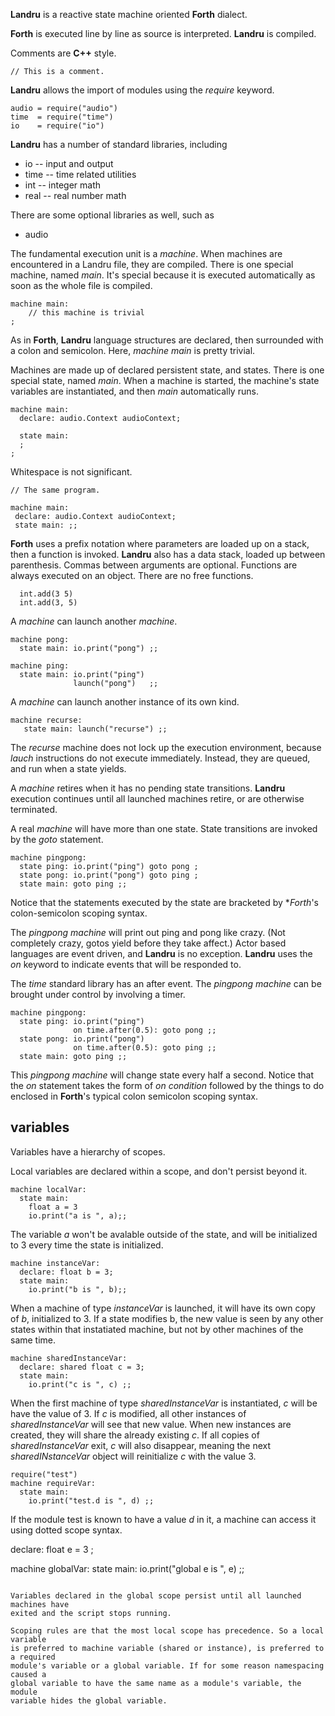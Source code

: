 
**Landru** is a reactive state machine oriented **Forth** dialect.

**Forth** is executed line by line as source is interpreted. **Landru** is compiled.

Comments are **C++** style.

```
// This is a comment.
```

**Landru** allows the import of modules using the *require* keyword.

```
audio = require("audio")
time  = require("time")
io    = require("io")
```

**Landru** has a number of standard libraries, including
 - io -- input and output
 - time -- time related utilities
 - int -- integer math
 - real -- real number math

There are some optional libraries as well, such as
 - audio

The fundamental execution unit is a *machine*. When machines are
encountered in a Landru file, they are compiled. There is one special
machine, named *main*. It's special because it is executed automatically as
soon as the whole file is compiled.

```
machine main:
    // this machine is trivial
;
```

As in **Forth**, **Landru** language structures are declared, then surrounded
with a colon and semicolon. Here, *machine main* is pretty trivial.

Machines are made up of declared persistent state, and states. There is one
special state, named *main*. When a machine is started, the machine's state
variables are instantiated, and then *main* automatically runs.

```
machine main:
  declare: audio.Context audioContext;

  state main:
  ;
;
```

Whitespace is not significant.

```
// The same program.

machine main:
 declare: audio.Context audioContext;
 state main: ;;
```

**Forth** uses a prefix notation where parameters are loaded up on a stack, then
a function is invoked. **Landru** also has a data stack, loaded up between
parenthesis. Commas between arguments are optional. Functions are always
executed on an object. There are no free functions.

```
  int.add(3 5)
  int.add(3, 5)
```

A *machine* can launch another *machine*.

```
machine pong:
  state main: io.print("pong") ;;

machine ping:
  state main: io.print("ping")
              launch("pong")   ;;
```

A *machine* can launch another instance of its own kind.

```
machine recurse:
   state main: launch("recurse") ;;
```

The *recurse* machine does not lock up the execution environment,
because *lauch* instructions do not execute immediately. Instead, they are
queued, and run when a state yields.

A *machine* retires when it has no pending state transitions. **Landru**
execution continues until all launched machines retire, or are otherwise
terminated.

A real *machine* will have more than one state. State transitions are invoked
by the *goto* statement.

```
machine pingpong:
  state ping: io.print("ping") goto pong ;
  state pong: io.print("pong") goto ping ;
  state main: goto ping ;;
```

Notice that the statements executed by the state are bracketed by **Forth*'s
colon-semicolon scoping syntax.

The *pingpong machine* will print out ping and pong like crazy. (Not completely
crazy, gotos yield before they take affect.) Actor based
languages are event driven, and **Landru** is no exception. **Landru** uses
the *on* keyword to indicate events that will be responded to.

The *time* standard library has an after event. The *pingpong machine* can be
brought under control by involving a timer.

```
machine pingpong:
  state ping: io.print("ping")
              on time.after(0.5): goto pong ;;
  state pong: io.print("pong")
              on time.after(0.5): goto ping ;;
  state main: goto ping ;;
```

This *pingpong machine* will change state every half a second. Notice that
the *on* statement takes the form of *on condition* followed by the things to do
enclosed in **Forth**'s typical colon semicolon scoping syntax.

variables
---------

Variables have a hierarchy of scopes.

Local variables are declared within a scope, and don't persist beyond it.

```
machine localVar:
  state main:
    float a = 3
    io.print("a is ", a);;
```

The variable *a* won't be avalable outside of the state, and will be initialized
to 3 every time the state is initialized.

```
machine instanceVar:
  declare: float b = 3;
  state main:
    io.print("b is ", b);;
```

When a machine of type *instanceVar* is launched, it will have its own copy of *b*,
initialized to 3. If a state modifies b, the new value is seen by any other states
within that instatiated machine, but not by other machines of the same time.

```
machine sharedInstanceVar:
  declare: shared float c = 3;
  state main:
    io.print("c is ", c) ;;
```

When the first machine of type *sharedInstanceVar* is instantiated, *c* will be
have the value of 3. If *c* is modified, all other instances of *sharedInstanceVar*
will see that new value. When new instances are created, they will share the
already existing *c*. If all copies of *sharedInstanceVar* exit, *c* will also
disappear, meaning the next *sharedINstanceVar* object will reinitialize *c* with
the value 3.

```
require("test")
machine requireVar:
  state main:
    io.print("test.d is ", d) ;;
```

If the module test is known to have a value *d* in it, a machine can access it
using dotted scope syntax.

declare:
  float e = 3 ;

machine globalVar:
  state main:
    io.print("global e is ", e) ;;
```

Variables declared in the global scope persist until all launched machines have
exited and the script stops running.

Scoping rules are that the most local scope has precedence. So a local variable
is preferred to machine variable (shared or instance), is preferred to a required
module's variable or a global variable. If for some reason namespacing caused a
global variable to have the same name as a module's variable, the module
variable hides the global variable.

